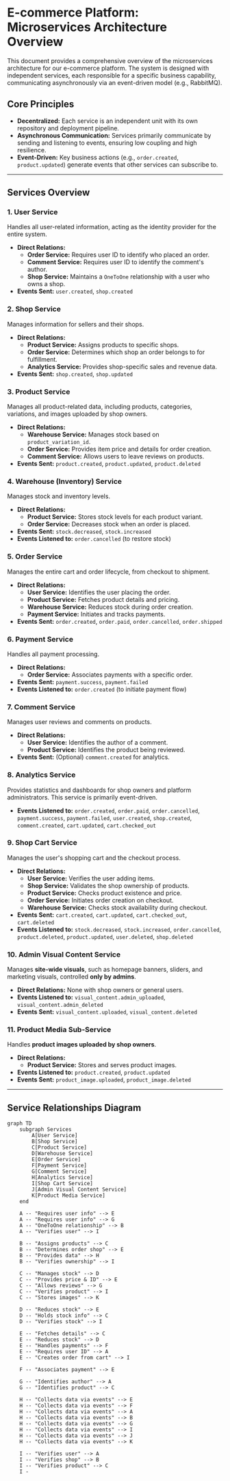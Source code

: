 # E-commerce Platform: Microservices Architecture Overview

This document provides a comprehensive overview of the microservices architecture for our e-commerce platform. The system is designed with independent services, each responsible for a specific business capability, communicating asynchronously via an event-driven model (e.g., RabbitMQ).

## Core Principles

* **Decentralized:** Each service is an independent unit with its own repository and deployment pipeline.
* **Asynchronous Communication:** Services primarily communicate by sending and listening to events, ensuring low coupling and high resilience.
* **Event-Driven:** Key business actions (e.g., `order.created`, `product.updated`) generate events that other services can subscribe to.

---

## Services Overview

### 1. User Service
Handles all user-related information, acting as the identity provider for the entire system.
* **Direct Relations:**
    * **Order Service:** Requires user ID to identify who placed an order.
    * **Comment Service:** Requires user ID to identify the comment's author.
    * **Shop Service:** Maintains a `OneToOne` relationship with a user who owns a shop.
* **Events Sent:** `user.created`, `shop.created`

### 2. Shop Service
Manages information for sellers and their shops.
* **Direct Relations:**
    * **Product Service:** Assigns products to specific shops.
    * **Order Service:** Determines which shop an order belongs to for fulfillment.
    * **Analytics Service:** Provides shop-specific sales and revenue data.
* **Events Sent:** `shop.created`, `shop.updated`

### 3. Product Service
Manages all product-related data, including products, categories, variations, and images uploaded by shop owners.
* **Direct Relations:**
    * **Warehouse Service:** Manages stock based on `product_variation_id`.
    * **Order Service:** Provides item price and details for order creation.
    * **Comment Service:** Allows users to leave reviews on products.
* **Events Sent:** `product.created`, `product.updated`, `product.deleted`

### 4. Warehouse (Inventory) Service
Manages stock and inventory levels.
* **Direct Relations:**
    * **Product Service:** Stores stock levels for each product variant.
    * **Order Service:** Decreases stock when an order is placed.
* **Events Sent:** `stock.decreased`, `stock.increased`
* **Events Listened to:** `order.cancelled` (to restore stock)

### 5. Order Service
Manages the entire cart and order lifecycle, from checkout to shipment.
* **Direct Relations:**
    * **User Service:** Identifies the user placing the order.
    * **Product Service:** Fetches product details and pricing.
    * **Warehouse Service:** Reduces stock during order creation.
    * **Payment Service:** Initiates and tracks payments.
* **Events Sent:** `order.created`, `order.paid`, `order.cancelled`, `order.shipped`

### 6. Payment Service
Handles all payment processing.
* **Direct Relations:**
    * **Order Service:** Associates payments with a specific order.
* **Events Sent:** `payment.success`, `payment.failed`
* **Events Listened to:** `order.created` (to initiate payment flow)

### 7. Comment Service
Manages user reviews and comments on products.
* **Direct Relations:**
    * **User Service:** Identifies the author of a comment.
    * **Product Service:** Identifies the product being reviewed.
* **Events Sent:** (Optional) `comment.created` for analytics.

### 8. Analytics Service
Provides statistics and dashboards for shop owners and platform administrators. This service is primarily event-driven.
* **Events Listened to:** `order.created`, `order.paid`, `order.cancelled`, `payment.success`, `payment.failed`, `user.created`, `shop.created`, `comment.created`, `cart.updated`, `cart.checked_out`

### 9. Shop Cart Service
Manages the user's shopping cart and the checkout process.
* **Direct Relations:**
    * **User Service:** Verifies the user adding items.
    * **Shop Service:** Validates the shop ownership of products.
    * **Product Service:** Checks product existence and price.
    * **Order Service:** Initiates order creation on checkout.
    * **Warehouse Service:** Checks stock availability during checkout.
* **Events Sent:** `cart.created`, `cart.updated`, `cart.checked_out`, `cart.deleted`
* **Events Listened to:** `stock.decreased`, `stock.increased`, `order.cancelled`, `product.deleted`, `product.updated`, `user.deleted`, `shop.deleted`

### 10. Admin Visual Content Service
Manages **site-wide visuals**, such as homepage banners, sliders, and marketing visuals, controlled **only by admins**.
* **Direct Relations:** None with shop owners or general users.
* **Events Listened to:** `visual_content.admin_uploaded`, `visual_content.admin_deleted`
* **Events Sent:** `visual_content.uploaded`, `visual_content.deleted`

### 11. Product Media Sub-Service
Handles **product images uploaded by shop owners**.
* **Direct Relations:**
    * **Product Service:** Stores and serves product images.
* **Events Listened to:** `product.created`, `product.updated`
* **Events Sent:** `product_image.uploaded`, `product_image.deleted`

---

## Service Relationships Diagram

```mermaid
graph TD
    subgraph Services
        A[User Service]
        B[Shop Service]
        C[Product Service]
        D[Warehouse Service]
        E[Order Service]
        F[Payment Service]
        G[Comment Service]
        H[Analytics Service]
        I[Shop Cart Service]
        J[Admin Visual Content Service]
        K[Product Media Service]
    end

    A -- "Requires user info" --> E
    A -- "Requires user info" --> G
    A -- "OneToOne relationship" --> B
    A -- "Verifies user" --> I

    B -- "Assigns products" --> C
    B -- "Determines order shop" --> E
    B -- "Provides data" --> H
    B -- "Verifies ownership" --> I

    C -- "Manages stock" --> D
    C -- "Provides price & ID" --> E
    C -- "Allows reviews" --> G
    C -- "Verifies product" --> I
    C -- "Stores images" --> K

    D -- "Reduces stock" --> E
    D -- "Holds stock info" --> C
    D -- "Verifies stock" --> I

    E -- "Fetches details" --> C
    E -- "Reduces stock" --> D
    E -- "Handles payments" --> F
    E -- "Requires user ID" --> A
    E -- "Creates order from cart" --> I

    F -- "Associates payment" --> E

    G -- "Identifies author" --> A
    G -- "Identifies product" --> C

    H -- "Collects data via events" --> E
    H -- "Collects data via events" --> F
    H -- "Collects data via events" --> A
    H -- "Collects data via events" --> B
    H -- "Collects data via events" --> G
    H -- "Collects data via events" --> I
    H -- "Collects data via events" --> J
    H -- "Collects data via events" --> K

    I -- "Verifies user" --> A
    I -- "Verifies shop" --> B
    I -- "Verifies product" --> C
    I -
